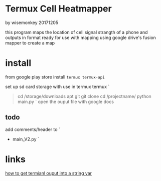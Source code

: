 # Termux Cell Heatmapper
by wisemonkey
20171205

this program maps the location of cell signal strangth of a phone and outputs in format ready
for use with mapping using google drive's fusion mapper to create a map


# install
from google play store install
`
termux
termux-api
`

set up sd card storage with use in termux
termux
`
>cd /storage/downloads
>apt git
>git clone <Project github link here>
>cd /projectname/
>python main.py
`
open the ouput file
with google docs


## todo
add comments/header to
`
- main_V2.py
`

# links
[how to get termianl ouput into a string var](https://stackoverflow.com/questions/20140137/passing-variables-to-subprocess-popen)

